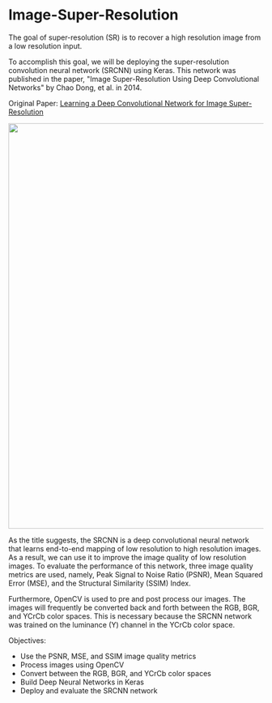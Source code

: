 # Image-Super-Resolution

The goal of super-resolution (SR) is to recover a high resolution image from a low resolution input.

To accomplish this goal, we will be deploying the super-resolution convolution neural network (SRCNN) using Keras.  This network was published in the paper, "Image Super-Resolution Using Deep Convolutional Networks" by Chao Dong, et al. in 2014.  

Original Paper: [Learning a Deep Convolutional Network for Image Super-Resolution](https://arxiv.org/abs/1501.00092)

<p align="center">
  <img src="https://github.com/MarkPrecursor/SRCNN-keras/blob/master/SRCNN.png" width="800"/>
</p>

As the title suggests, the SRCNN is a deep convolutional neural network that learns end-to-end mapping of low resolution to high resolution images.  As a result, we can use it to improve the image quality of low resolution images.  To evaluate the performance of this network, three image quality metrics are used, namely, Peak Signal to Noise Ratio (PSNR), Mean Squared Error (MSE), and the Structural Similarity (SSIM) Index.  

Furthermore, OpenCV is used to pre and post process our images. The images will frequently be converted back and forth between the RGB, BGR, and YCrCb color spaces. This is necessary because the SRCNN network was trained on the luminance (Y) channel in the YCrCb color space.  

Objectives:

* Use the PSNR, MSE, and SSIM image quality metrics
* Process images using OpenCV
* Convert between the RGB, BGR, and YCrCb color spaces
* Build Deep Neural Networks in Keras
* Deploy and evaluate the SRCNN network
